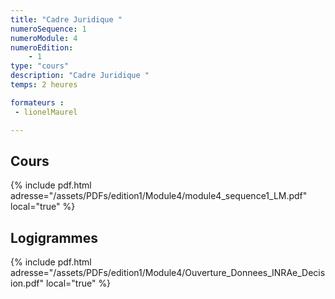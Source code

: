 ```yaml
---
title: "Cadre Juridique "
numeroSequence: 1
numeroModule: 4
numeroEdition:
    - 1
type: "cours"
description: "Cadre Juridique "
temps: 2 heures

formateurs : 
 - lionelMaurel

---
```


## Cours 

{% include pdf.html adresse="/assets/PDFs/edition1/Module4/module4_sequence1_LM.pdf" local="true" %}

## Logigrammes

{% include pdf.html adresse="/assets/PDFs/edition1/Module4/Ouverture_Donnees_INRAe_Decision.pdf" local="true" %}
